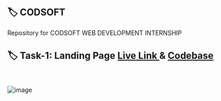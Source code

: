 ## 🏷️ CODSOFT
Repository for CODSOFT WEB DEVELOPMENT INTERNSHIP


## 🏷️  Task-1: Landing Page  <a href="https://kindergarten-ajay84sia.netlify.app/" > Live Link </a> & <a href="https://github.com/Ajay84sia/CODSOFT/tree/main/Task-1%20Landing%20Page" > Codebase </a>

<br>

![image](https://github.com/Ajay84sia/CODSOFT/assets/98752820/a78c5714-b1e9-4f82-be2e-b8fdb3bd1bec)


